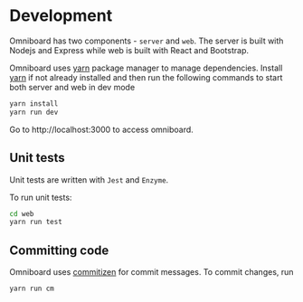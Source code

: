 # Development

Omniboard has two components - `server` and `web`. The server is built with 
Nodejs and Express while web is built with React and Bootstrap.

Omniboard uses [yarn](https://yarnpkg.com/en/) package manager to manage dependencies.
Install [yarn](https://yarnpkg.com/en/docs/install) if not already installed and
then run the following commands to start both server and web in dev mode 

```bash
yarn install
yarn run dev
```
Go to http://localhost:3000 to access omniboard.

## Unit tests

Unit tests are written with `Jest` and `Enzyme`. 

To run unit tests:
```bash
cd web
yarn run test
```

## Committing code 

Omniboard uses [commitizen](https://github.com/commitizen/cz-cli) for commit messages. To commit changes, run
```bash
yarn run cm
```
